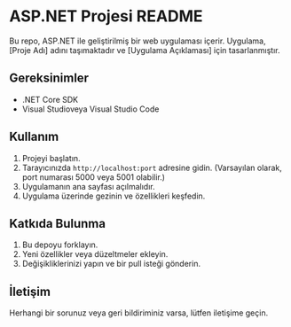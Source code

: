 # ASP.NET Projesi README

Bu repo, ASP.NET ile geliştirilmiş bir web uygulaması içerir. Uygulama, [Proje Adı] adını taşımaktadır ve [Uygulama Açıklaması] için tasarlanmıştır.

## Gereksinimler

- .NET Core SDK
- Visual Studioveya Visual Studio Code


## Kullanım

1. Projeyi başlatın.
2. Tarayıcınızda `http://localhost:port` adresine gidin. (Varsayılan olarak, port numarası 5000 veya 5001 olabilir.)
3. Uygulamanın ana sayfası açılmalıdır.
4. Uygulama üzerinde gezinin ve özellikleri keşfedin.

## Katkıda Bulunma

1. Bu depoyu forklayın.
2. Yeni özellikler veya düzeltmeler ekleyin.
3. Değişikliklerinizi yapın ve bir pull isteği gönderin.



## İletişim

Herhangi bir sorunuz veya geri bildiriminiz varsa, lütfen  iletişime geçin.
